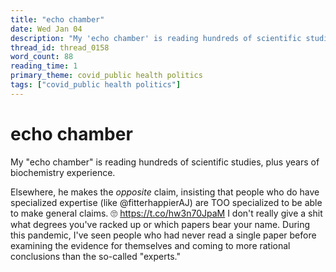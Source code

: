 ```yaml
---
title: "echo chamber"
date: Wed Jan 04
description: "My 'echo chamber' is reading hundreds of scientific studies, plus years of biochemistry experience."
thread_id: thread_0158
word_count: 88
reading_time: 1
primary_theme: covid_public health politics
tags: ["covid_public health politics"]
---
```


# echo chamber

My "echo chamber" is reading hundreds of scientific studies, plus years of biochemistry experience.

Elsewhere, he makes the *opposite* claim, insisting that people who do have specialized expertise (like @fitterhappierAJ) are TOO specialized to be able to make general claims. 🙄 https://t.co/hw3n70JpaM I don't really give a shit what degrees you've racked up or which papers bear your name. During this pandemic, I've seen people who had never read a single paper before examining the evidence for themselves and coming to more rational conclusions than the so-called "experts."